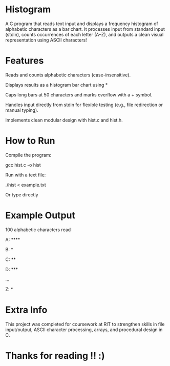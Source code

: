 # Histogram
A C program that reads text input and displays a frequency histogram of alphabetic characters as a bar chart. It processes input from standard input (stdin), counts occurrences of each letter (A–Z), and outputs a clean visual representation using ASCII characters!

# Features

Reads and counts alphabetic characters (case-insensitive).

Displays results as a histogram bar chart using *

Caps long bars at 50 characters and marks overflow with a + symbol.

Handles input directly from stdin for flexible testing (e.g., file redirection or manual typing).

Implements clean modular design with hist.c and hist.h.

# How to Run

Compile the program:

gcc hist.c -o hist


Run with a text file:

./hist < example.txt


Or type directly

# Example Output

100 alphabetic characters read

A: ****

B: *

C: **

D: ***

...

Z: *


# Extra Info

This project was completed for coursework at RIT to strengthen skills in file input/output, ASCII character processing, arrays, and procedural design in C.

# Thanks for reading !! :)
